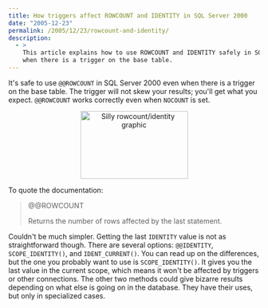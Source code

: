 ```yaml
---
title: How triggers affect ROWCOUNT and IDENTITY in SQL Server 2000
date: "2005-12-23"
permalink: /2005/12/23/rowcount-and-identity/
description:
  - >
    This article explains how to use ROWCOUNT and IDENTITY safely in SQL Server 2000
    when there is a trigger on the base table.
---
```

It's safe to use `@@ROWCOUNT` in SQL Server 2000 even when there is a trigger on the base table. The trigger will not skew your results; you'll get what you expect. `@@ROWCOUNT` works correctly even when `NOCOUNT` is set.

<p style="text-align:center">
  <img src="/articles/images/rowcount.png" width="215" height="136" alt="Silly rowcount/identity graphic" />
</p>

To quote the documentation:

> @@ROWCOUNT
> 
> Returns the number of rows affected by the last statement.

Couldn't be much simpler. Getting the last `IDENTITY` value is not as straightforward though. There are several options: `@@IDENTITY`, `SCOPE_IDENTITY()`, and `IDENT_CURRENT()`. You can read up on the differences, but the one you probably want to use is `SCOPE_IDENTITY()`. It gives you the last value in the current scope, which means it won't be affected by triggers or other connections. The other two methods could give bizarre results depending on what else is going on in the database. They have their uses, but only in specialized cases.
